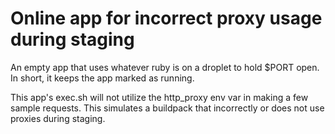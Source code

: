 Online app for incorrect proxy usage during staging
===============================

An empty app that uses whatever ruby is on a droplet to hold $PORT open.
In short, it keeps the app marked as running.

This app's exec.sh will not utilize the http_proxy env var in making a few sample requests.
This simulates a buildpack that incorrectly or does not use proxies during staging.
